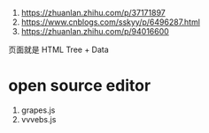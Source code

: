 



1. https://zhuanlan.zhihu.com/p/37171897    
2. https://www.cnblogs.com/sskyy/p/6496287.html
3. https://zhuanlan.zhihu.com/p/94016600



页面就是 HTML Tree + Data   




# open source editor
1. grapes.js
2. vvvebs.js


